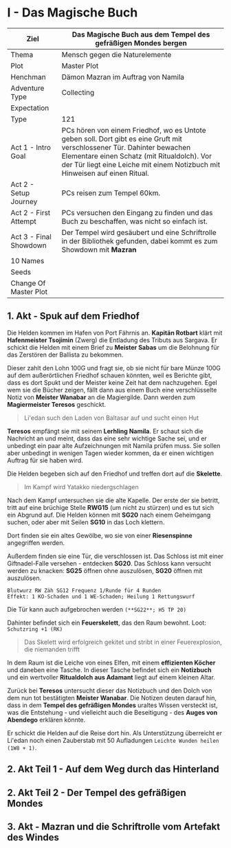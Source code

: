 # I - Das Magische Buch

|Ziel|Das Magische Buch aus dem Tempel des gefräßigen Mondes bergen|
|---|---|
|Thema|Mensch gegen die Naturelemente|
|Plot|Master Plot|
|Henchman|Dämon Mazran im Auftrag von Namila|
|Adventure Type|Collecting|
|Expectation| |
|Type|121|
|Act 1 - Intro Goal|PCs hören von einem Friedhof, wo es Untote geben soll. Dort gibt es eine Gruft mit verschlossener Tür. Dahinter bewachen Elementare einen Schatz (mit Ritualdolch). Vor der Tür liegt eine Leiche mit einem Notizbuch mit Hinweisen auf einen Ritual.|
|Act 2 - Setup Journey|PCs reisen zum Tempel 60km.|
|Act 2 - First Attempt|PCs versuchen den Eingang zu finden und das Buch zu beschaffen, was nicht so einfach ist.|
|Act 3 - Final Showdown|Der Tempel wird gesäubert und eine Schriftrolle in der Bibliothek gefunden, dabei kommt es zum Showdown mit **Mazran**|
| 10 Names| |
|Seeds| |
|Change Of Master Plot| |


## 1. Akt - Spuk auf dem Friedhof
Die Helden kommen im Hafen von Port Fährnis an. **Kapitän Rotbart** klärt mit 
**Hafenmeister Tsojimin** (Zwerg) die Entladung des Tributs aus Sargava. 
Er schickt die Helden mit einem Brief zu **Meister Sabas** um die Belohnung 
für das Zerstören der Ballista zu bekommen.

Dieser zahlt den Lohn 100G und fragt sie, ob sie nicht für bare Münze 100G 
auf dem außerörtlichen Friedhof schauen könnten, weil es Berichte gibt, dass 
es dort Spukt und der Meister keine Zeit hat dem nachzugehen.
Egel wem sie die Bücher zeigen, fällt dann aus einem Buch eine verschlüsselte 
Notiz von **Meister Wanabar** an die Magiergilde. Dann werden zum **Magiermeister 
Teresos** geschickt.
> Li'edan such den Laden von Baltasar auf und sucht einen Hut

**Teresos** empfängt sie mit seinem **Lerhling Namila**. Er schaut sich die 
Nachricht an und meint, dass das eine sehr wichtige Sache sei, und er unbedingt 
ein paar alte Aufzeichnungen mit Namila prüfen muss. Sie sollen aber unbedingt 
in wenigen Tagen wieder kommen, da er einen wichtigen Auftrag für sie haben wird.

Die Helden begeben sich auf den Friedhof und treffen dort auf die **Skelette**.
> Im Kampf wird Yatakko niedergschlagen

Nach dem Kampf untersuchen sie die alte Kapelle. Der erste der sie betritt, 
tritt auf eine brüchige Stelle **RWG15** (um nicht zu stürzen) und es tut sich 
ein Abgrund auf. Die Helden können mit **SG20** nach einem Geheimgang suchen, 
oder aber mit Seilen **SG10** in das Loch klettern.

Dort finden sie ein altes Gewölbe, wo sie von einer **Riesenspinne** angegriffen werden.

Außerdem finden sie eine Tür, die verschlossen ist. Das Schloss ist mit einer 
Giftnadel-Falle versehen - entdecken **SG20**. Das Schloss kann versucht werden 
zu knacken: **SG25** öffnen ohne auszulösen, **SG20** öffnen mit auszulösen.
```
Blutwurz RW Zäh SG12 Frequenz 1/Runde für 4 Runden
Effekt: 1 KO-Schaden und 1 WE-Schaden; Heilung 1 Rettungswurf
```

Die Tür kann auch aufgebrochen werden `(**SG22**; H5 TP 20)`

Dahinter befindet sich ein **Feuerskelett**, das den Raum bewohnt. 
Loot: `Schutzring +1 (RK)`
> Das Skelett wird erfolgreich gekitet und stribt in einer Feuerexplosion, die niemanden trifft

In dem Raum ist die Leiche von eines Elfen, mit einem **effizienten Köcher** 
und daneben eine Tasche. In dieser Tasche befindet sich ein **Notizbuch** und 
ein wertvoller **Ritualdolch aus Adamant** liegt auf einem kleinen Altar.

Zurück bei **Teresos** untersucht dieser das Notizbuch und den Dolch von dem 
nun tot bestätigten **Meister Wanabar**. Die Notizen deuten darauf hin, dass 
in dem **Tempel des gefräßigen Mondes** uraltes Wissen versteckt ist, was die 
Entstehung - und vielleicht auch die Beseitigung - des **Auges von Abendego** 
erklären könnte.

Er schickt die Helden auf die Reise dort hin. Als Unterstützung überreicht er 
Li'edan noch einen Zauberstab mit 50 Aufladungen `Leichte Wunden heilen (1W8 + 1)`.

## 2. Akt Teil 1 - Auf dem Weg durch das Hinterland

## 2. Akt Teil 2 - Der Tempel des gefräßigen Mondes

## 3. Akt - Mazran und die Schriftrolle vom Artefakt des Windes